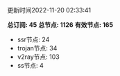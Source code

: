 更新时间2022-11-20 02:33:41

**总订阅: 45**
**总节点: 1126**
**有效节点: 165**
- ssr节点: 24
- trojan节点: 34
- v2ray节点: 103
- ss节点: 4
